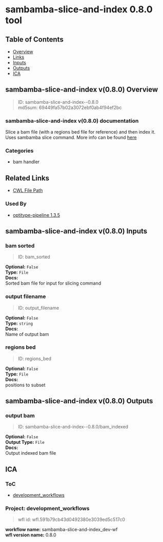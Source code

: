 
sambamba-slice-and-index 0.8.0 tool
===================================

## Table of Contents
  
- [Overview](#sambamba-slice-and-index-v080-overview)  
- [Links](#related-links)  
- [Inputs](#sambamba-slice-and-index-v080-inputs)  
- [Outputs](#sambamba-slice-and-index-v080-outputs)  
- [ICA](#ica)  


## sambamba-slice-and-index v(0.8.0) Overview



  
> ID: sambamba-slice-and-index--0.8.0  
> md5sum: 69449fa57b02a3072ebf0ab4f94ef2bc

### sambamba-slice-and-index v(0.8.0) documentation
  
Slice a bam file (with a regions bed file for reference) and then index it.
Uses sambamba slice command.
More info can be found [here](https://lomereiter.github.io/sambamba/docs/sambamba-slice.html)

### Categories
  
- bam handler  


## Related Links
  
- [CWL File Path](../../../../../../tools/sambamba-slice-and-index/0.8.0/sambamba-slice-and-index__0.8.0.cwl)  


### Used By
  
- [optitype-pipeline 1.3.5](../../../workflows/optitype-pipeline/1.3.5/optitype-pipeline__1.3.5.md)  

  


## sambamba-slice-and-index v(0.8.0) Inputs

### bam sorted



  
> ID: bam_sorted
  
**Optional:** `False`  
**Type:** `File`  
**Docs:**  
Sorted bam file for input for slicing command


### output filename



  
> ID: output_filename
  
**Optional:** `False`  
**Type:** `string`  
**Docs:**  
Name of output bam


### regions bed



  
> ID: regions_bed
  
**Optional:** `False`  
**Type:** `File`  
**Docs:**  
positions to subset
  


## sambamba-slice-and-index v(0.8.0) Outputs

### output bam



  
> ID: sambamba-slice-and-index--0.8.0/bam_indexed  

  
**Optional:** `False`  
**Output Type:** `File`  
**Docs:**  
Output indexed bam file
  

  


## ICA

### ToC
  
- [development_workflows](#project-development_workflows)  


### Project: development_workflows


> wfl id: wfl.591b79cb43d0492380e3039ed5c517c0  

  
**workflow name:** sambamba-slice-and-index_dev-wf  
**wfl version name:** 0.8.0  

  

